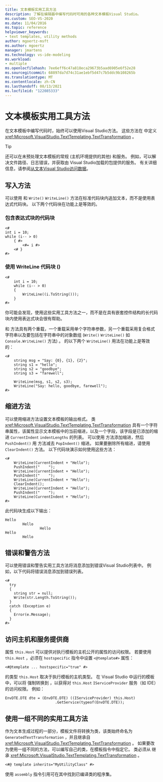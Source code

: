 ```yaml
---
title: 文本模板实用工具方法
description: 了解在编辑器中编写代码时可用的各种文本模板Visual Studio。
ms.custom: SEO-VS-2020
ms.date: 11/04/2016
ms.topic: reference
helpviewer_keywords:
- text templates, utility methods
author: mgoertz-msft
ms.author: mgoertz
manager: jmartens
ms.technology: vs-ide-modeling
ms.workload:
- multiple
ms.openlocfilehash: 7ee6eff6c47a818eca29673b5aad6905e6f52e28
ms.sourcegitcommit: 68897da7d74c31ae1ebf5d47c7b5ddc9b108265b
ms.translationtype: MT
ms.contentlocale: zh-CN
ms.lasthandoff: 08/13/2021
ms.locfileid: "122085333"
---
```

# <a name="text-template-utility-methods"></a>文本模板实用工具方法

在文本模板中编写代码时，始终可以使用Visual Studio方法。 这些方法在 中定义 <xref:Microsoft.VisualStudio.TextTemplating.TextTransformation> 。

> [!TIP]
> 还可以在未预处理文本模板的常规 (主机环境提供的其他) 和服务。 例如，可以解决文件路径、日志错误，并获取由 Visual Studio加载的包提供的服务。 有关详细信息，请参阅[从文本Visual Studio访问数据](/previous-versions/visualstudio/visual-studio-2010/gg604090\(v\=vs.100\))。

## <a name="write-methods"></a>写入方法

可以使用 和 `Write()` `WriteLine()` 方法在标准代码块内追加文本，而不是使用表达式代码块。 以下两个代码块在功能上是等效的。

### <a name="code-block-with-an-expression-block"></a>包含表达式块的代码块

```
<#
int i = 10;
while (i-- > 0)
    { #>
        <#= i #>
    <# }
#>
```

### <a name="code-block-using-writeline"></a>使用 WriteLine 代码块 () 

```
<#
    int i = 10;
    while (i-- > 0)
    {
        WriteLine((i.ToString()));
    }
#>
```

你可能会发现，使用这些实用工具方法之一，而不是在具有嵌套控件结构的长代码块内使用表达式块会很有帮助。

和 方法具有两个重载，一个重载采用单个字符串参数，另一个重载采用复合格式字符串以及要包括在字符串中的对象数组 (`Write()` `WriteLine()` 如 `Console.WriteLine()` 方法) 。 的以下两个 `WriteLine()` 用法在功能上是等效的：

```
<#
    string msg = "Say: {0}, {1}, {2}";
    string s1 = "hello";
    string s2 = "goodbye";
    string s3 = "farewell";

    WriteLine(msg, s1, s2, s3);
    WriteLine("Say: hello, goodbye, farewell");
#>
```

## <a name="indentation-methods"></a>缩进方法

可以使用缩进方法设置文本模板的输出格式。 类 <xref:Microsoft.VisualStudio.TextTemplating.TextTransformation> 具有一个字符串属性，该属性显示文本模板中的当前缩进，以及一个字段，该字段是已添加的缩进 `CurrentIndent` `indentLengths` 的列表。 可以使用 方法添加缩进，然后 `PushIndent()` 用 方法减去 `PopIndent()` 缩进。 如果要删除所有缩进，请使用 `ClearIndent()` 方法。 以下代码块演示如何使用这些方法：

```
<#
    WriteLine(CurrentIndent + "Hello");
    PushIndent("    ");
    WriteLine(CurrentIndent + "Hello");
    PushIndent("    ");
    WriteLine(CurrentIndent + "Hello");
    ClearIndent();
    WriteLine(CurrentIndent + "Hello");
    PushIndent("    ");
    WriteLine(CurrentIndent + "Hello");
#>
```

此代码块生成以下输出：

```
Hello
        Hello
                Hello
Hello
        Hello
```

## <a name="error-and-warning-methods"></a>错误和警告方法

可以使用错误和警告实用工具方法将消息添加到错误Visual Studio列表中。 例如，以下代码将错误消息添加到错误列表。

```
<#
  try
  {
    string str = null;
    Write(str.Length.ToString());
  }
  catch (Exception e)
  {
    Error(e.Message);
  }
#>
```

## <a name="access-to-host-and-service-provider"></a>访问主机和服务提供商

属性 `this.Host` 可以提供对执行模板的主机公开的属性的访问权限。 若要使用 `this.Host` ，必须在 `hostspecific` 指令中设置 `<@template#>` 属性：

`<#@template ... hostspecific="true" #>`

的类型 `this.Host` 取决于执行模板的主机类型。 在 Visual Studio 中运行的模板中，可以将 强制转换到 ，以获得对 `this.Host` `IServiceProvider` 服务（如 IDE）的访问权限。 例如：

```
EnvDTE.DTE dte = (EnvDTE.DTE) ((IServiceProvider) this.Host)
                       .GetService(typeof(EnvDTE.DTE));
```

## <a name="using-a-different-set-of-utility-methods"></a>使用一组不同的实用工具方法

作为文本生成过程的一部分，模板文件将转换为类，该类始终命名为 `GeneratedTextTransformation` ，并且继承自 <xref:Microsoft.VisualStudio.TextTemplating.TextTransformation> 。 如果要改为使用一组不同的方法，可以编写自己的类，在模板指令中指定它。 类必须从 继承 <xref:Microsoft.VisualStudio.TextTemplating.TextTransformation> 。

```
<#@ template inherits="MyUtilityClass" #>
```

使用 `assembly` 指令引用可在其中找到已编译类的程序集。
